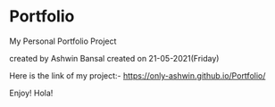 # Portfolio
My Personal Portfolio Project

created by Ashwin Bansal
created on 21-05-2021(Friday)

Here is the link of my project:-
https://only-ashwin.github.io/Portfolio/

Enjoy! Hola!
